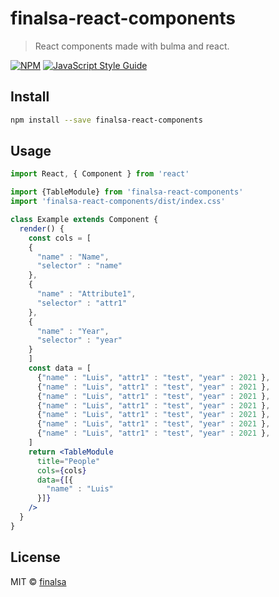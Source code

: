 # finalsa-react-components

> React components made with bulma and react.

[![NPM](https://img.shields.io/npm/v/finalsa-react-components.svg)](https://www.npmjs.com/package/finalsa-react-components) [![JavaScript Style Guide](https://img.shields.io/badge/code_style-standard-brightgreen.svg)](https://standardjs.com)

## Install

```bash
npm install --save finalsa-react-components
```

## Usage

```jsx
import React, { Component } from 'react'

import {TableModule} from 'finalsa-react-components'
import 'finalsa-react-components/dist/index.css'

class Example extends Component {
  render() {
    const cols = [
    {
      "name" : "Name",
      "selector" : "name"
    },
    {
      "name" : "Attribute1",
      "selector" : "attr1"
    },
    {
      "name" : "Year",
      "selector" : "year"
    }
    ]
    const data = [
      {"name" : "Luis", "attr1" : "test", "year" : 2021 },
      {"name" : "Luis", "attr1" : "test", "year" : 2021 },
      {"name" : "Luis", "attr1" : "test", "year" : 2021 },
      {"name" : "Luis", "attr1" : "test", "year" : 2021 },
      {"name" : "Luis", "attr1" : "test", "year" : 2021 },
      {"name" : "Luis", "attr1" : "test", "year" : 2021 },
      {"name" : "Luis", "attr1" : "test", "year" : 2021 },
    ]
    return <TableModule 
      title="People"
      cols={cols}
      data={[{
        "name" : "Luis"
      }]}
    />
  }
}
```

## License

MIT © [finalsa](https://github.com/finalsa)
